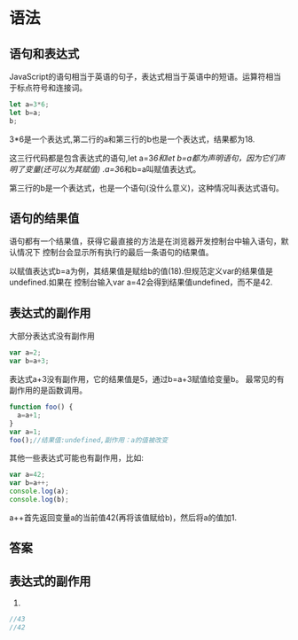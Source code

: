 # 语法
## 语句和表达式
JavaScript的语句相当于英语的句子，表达式相当于英语中的短语。运算符相当于标点符号和连接词。
```javascript
let a=3*6;
let b=a;
b;
```
3*6是一个表达式,第二行的a和第三行的b也是一个表达式，结果都为18.

这三行代码都是包含表达式的语句,let a=3*6和let b=a都为声明语句，因为它们声明了变量(还可以为其赋值)
.a=3*6和b=a叫赋值表达式。

第三行的b是一个表达式，也是一个语句(没什么意义)，这种情况叫表达式语句。

## 语句的结果值
语句都有一个结果值，获得它最直接的方法是在浏览器开发控制台中输入语句，默认情况下
控制台会显示所有执行的最后一条语句的结果值。

以赋值表达式b=a为例，其结果值是赋给b的值(18).但规范定义var的结果值是undefined.如果在
控制台输入var a=42会得到结果值undefined，而不是42.

## 表达式的副作用
大部分表达式没有副作用
 ```javascript
var a=2;
var b=a+3;
```
表达式a+3没有副作用，它的结果值是5，通过b=a+3赋值给变量b。
最常见的有副作用的是函数调用。
````javascript
function foo() {
  a=a+1;
}
var a=1;
foo();//结果值:undefined,副作用：a的值被改变
````

其他一些表达式可能也有副作用，比如:
```javascript
var a=42;
var b=a++;
console.log(a);
console.log(b);
```
a++首先返回变量a的当前值42(再将该值赋给b)，然后将a的值加1.


## 答案
## 表达式的副作用
1.
```javascript
//43
//42
```



